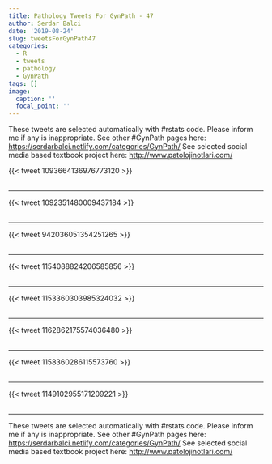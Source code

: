 ```yaml
---
title: Pathology Tweets For GynPath - 47
author: Serdar Balci
date: '2019-08-24'
slug: tweetsForGynPath47
categories:
  - R
  - tweets
  - pathology
  - GynPath
tags: []
image:
  caption: ''
  focal_point: ''
---
```



These tweets are selected automatically with #rstats code. Please inform me if any is inappropriate.
See other #GynPath pages here: https://serdarbalci.netlify.com/categories/GynPath/ 
See selected social media based textbook project here: http://www.patolojinotlari.com/

{{< tweet 1093664136976773120 >}}
<br>
<br>
<hr>
{{< tweet 1092351480009437184 >}}
<br>
<br>
<hr>
{{< tweet 942036051354251265 >}}
<br>
<br>
<hr>
{{< tweet 1154088824206585856 >}}
<br>
<br>
<hr>
{{< tweet 1153360303985324032 >}}
<br>
<br>
<hr>
{{< tweet 1162862175574036480 >}}
<br>
<br>
<hr>
{{< tweet 1158360286115573760 >}}
<br>
<br>
<hr>
{{< tweet 1149102955171209221 >}}
<br>
<br>
<hr>


These tweets are selected automatically with #rstats code. Please inform me if any is inappropriate.
See other #GynPath pages here: https://serdarbalci.netlify.com/categories/GynPath/ 
See selected social media based textbook project here: http://www.patolojinotlari.com/
